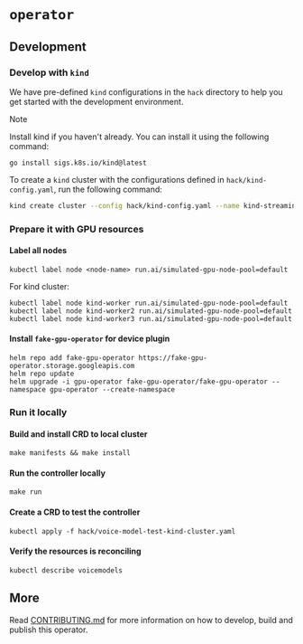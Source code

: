 # `operator`

## Development

### Develop with `kind`

We have pre-defined `kind` configurations in the `hack` directory to help you get started with the development environment.

> [!NOTE]
> Install kind if you haven't already. You can install it using the following command:
>
> ```shell
> go install sigs.k8s.io/kind@latest
> ```

To create a `kind` cluster with the configurations defined in `hack/kind-config.yaml`, run the following command:

```sh
kind create cluster --config hack/kind-config.yaml --name kind-streaming-backend
```

### Prepare it with GPU resources

#### Label all nodes

```shell
kubectl label node <node-name> run.ai/simulated-gpu-node-pool=default
```

For kind cluster:

```shell
kubectl label node kind-worker run.ai/simulated-gpu-node-pool=default
kubectl label node kind-worker2 run.ai/simulated-gpu-node-pool=default
kubectl label node kind-worker3 run.ai/simulated-gpu-node-pool=default
```

#### Install `fake-gpu-operator` for device plugin

```shell
helm repo add fake-gpu-operator https://fake-gpu-operator.storage.googleapis.com
helm repo update
helm upgrade -i gpu-operator fake-gpu-operator/fake-gpu-operator --namespace gpu-operator --create-namespace
```

### Run it locally

#### Build and install CRD to local cluster

```shell
make manifests && make install
```

#### Run the controller locally

```shell
make run
```

#### Create a CRD to test the controller

```shell
kubectl apply -f hack/voice-model-test-kind-cluster.yaml
```

#### Verify the resources is reconciling

```shell
kubectl describe voicemodels
```

## More

Read [CONTRIBUTING.md](CONTRIBUTING.md) for more information on how to develop, build and publish this operator.
